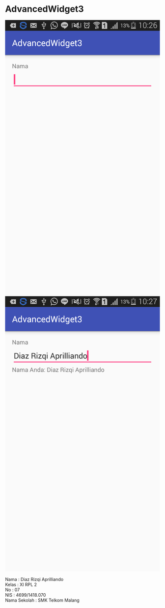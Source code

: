 # AdvancedWidget3

![Screenshot](https://github.com/Cupumendewa/AdvancedWidget3/blob/master/Screenshot_2017-01-18-10-26-55.png)
![Screenshot](https://github.com/Cupumendewa/AdvancedWidget3/blob/master/Screenshot_2017-01-18-10-27-14.png)

Nama : Diaz Rizqi Aprilliando <br>
Kelas : XI RPL 2 <br>
No : 07 <br>
NIS : 4699/1418.070 <br>
Nama Sekolah : SMK Telkom Malang
